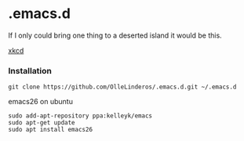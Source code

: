 # .emacs.d

If I only could bring one thing to a deserted island it would be this.

[xkcd](https://imgs.xkcd.com/comics/real_programmers.png)

### Installation
```
git clone https://github.com/OlleLinderos/.emacs.d.git ~/.emacs.d
```

emacs26 on ubuntu
```
sudo add-apt-repository ppa:kelleyk/emacs
sudo apt-get update
sudo apt install emacs26
```
